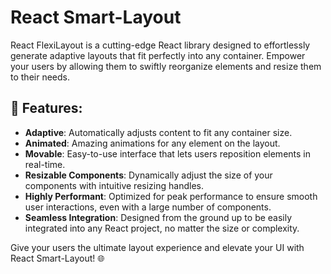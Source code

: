 # React Smart-Layout

React FlexiLayout is a cutting-edge React library designed to effortlessly generate adaptive layouts that fit perfectly into any container. Empower your users by allowing them to swiftly reorganize elements and resize them to their needs.

## 🌟 Features:
- **Adaptive**: Automatically adjusts content to fit any container size.
- **Animated**: Amazing animations for any element on the layout.
- **Movable**: Easy-to-use interface that lets users reposition elements in real-time.
- **Resizable Components**: Dynamically adjust the size of your components with intuitive resizing handles.
- **Highly Performant**: Optimized for peak performance to ensure smooth user interactions, even with a large number of components.
- **Seamless Integration**: Designed from the ground up to be easily integrated into any React project, no matter the size or complexity.

Give your users the ultimate layout experience and elevate your UI with React Smart-Layout! 🌐
